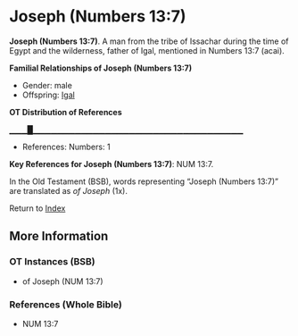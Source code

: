 # Joseph (Numbers 13:7)
**Joseph (Numbers 13:7)**. 
A man from the tribe of Issachar during the time of Egypt and the wilderness, father of Igal, mentioned in Numbers 13:7 (acai). 




**Familial Relationships of Joseph (Numbers 13:7)**


* Gender: male
* Offspring: [Igal](Igal.md)


**OT Distribution of References**

▁▁▁█▁▁▁▁▁▁▁▁▁▁▁▁▁▁▁▁▁▁▁▁▁▁▁▁▁▁▁▁▁▁▁▁▁▁▁
* References: Numbers: 1



**Key References for Joseph (Numbers 13:7)**: 
NUM 13:7. 


In the Old Testament (BSB), words representing “Joseph (Numbers 13:7)” are translated as 
*of Joseph* (1x). 




Return to [Index](00-Index.md)

## More Information

### OT Instances (BSB)

* of Joseph (NUM 13:7)



### References (Whole Bible)

* NUM 13:7



